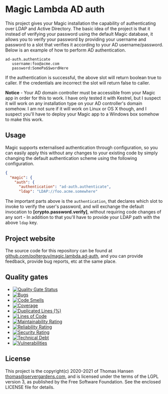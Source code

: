 
# Magic Lambda AD auth

This project gives your Magic installation the capability of authenticating over LDAP and Active Directory.
The basic idea of the project is that it instead of verifying your password using the default
Magic database, it allows you to verify your password by providing your username and password to a slot
that verifies it according to your AD username/password. Below is an example of how to perform
AD authentication.

```
ad-auth.authenticate
   username:foo@acme.com
   password:SomePa$$wordHere
```

If the authentication is successful, the above slot will return boolean true to caller. If the credentials
are incorrect the slot will return false to caller.

**Notice** - Your AD domain controller must be accessible from your Magic app in order for this to work. I have
only tested it with Kestrel, but I suspect it will work on any installation type on your AD controller's
domain somehow. I am not sure if it will work on Linux or OS X though, and I suspect you'll have to deploy your
Magic app to a Windows box somehow to make this work.

## Usage

Magic supports externalised authentication through configuration, so you can easily apply this
without any changes to your existing code by simply changing the default authentication scheme using
the following configuration.

```json
{
  "magic": {
    "auth": {
      "authentication": "ad-auth.authenticate",
      "ldap": "LDAP://foo.acme.somewhere"
```

The important parts above is the `authentication`, that declares which slot to invoke to verify the user's
password, and will exchange the default invocation to **[crypto.password.verify]**, without requiring code changes
of any sort - In addition to that you'll have to provide your LDAP path with the above `ldap` key.

## Project website

The source code for this repository can be found at [github.com/polterguy/magic.lambda.ad-auth](https://github.com/polterguy/magic.lambda.ad-auth), and you can provide feedback, provide bug reports, etc at the same place.

## Quality gates

- [![Quality Gate Status](https://sonarcloud.io/api/project_badges/measure?project=polterguy_magic.lambda.ad-auth&metric=alert_status)](https://sonarcloud.io/dashboard?id=polterguy_magic.lambda.ad-auth)
- [![Bugs](https://sonarcloud.io/api/project_badges/measure?project=polterguy_magic.lambda.ad-auth&metric=bugs)](https://sonarcloud.io/dashboard?id=polterguy_magic.lambda.ad-auth)
- [![Code Smells](https://sonarcloud.io/api/project_badges/measure?project=polterguy_magic.lambda.ad-auth&metric=code_smells)](https://sonarcloud.io/dashboard?id=polterguy_magic.lambda.ad-auth)
- [![Coverage](https://sonarcloud.io/api/project_badges/measure?project=polterguy_magic.lambda.ad-auth&metric=coverage)](https://sonarcloud.io/dashboard?id=polterguy_magic.lambda.ad-auth)
- [![Duplicated Lines (%)](https://sonarcloud.io/api/project_badges/measure?project=polterguy_magic.lambda.ad-auth&metric=duplicated_lines_density)](https://sonarcloud.io/dashboard?id=polterguy_magic.lambda.ad-auth)
- [![Lines of Code](https://sonarcloud.io/api/project_badges/measure?project=polterguy_magic.lambda.ad-auth&metric=ncloc)](https://sonarcloud.io/dashboard?id=polterguy_magic.lambda.ad-auth)
- [![Maintainability Rating](https://sonarcloud.io/api/project_badges/measure?project=polterguy_magic.lambda.ad-auth&metric=sqale_rating)](https://sonarcloud.io/dashboard?id=polterguy_magic.lambda.ad-auth)
- [![Reliability Rating](https://sonarcloud.io/api/project_badges/measure?project=polterguy_magic.lambda.ad-auth&metric=reliability_rating)](https://sonarcloud.io/dashboard?id=polterguy_magic.lambda.ad-auth)
- [![Security Rating](https://sonarcloud.io/api/project_badges/measure?project=polterguy_magic.lambda.ad-auth&metric=security_rating)](https://sonarcloud.io/dashboard?id=polterguy_magic.lambda.ad-auth)
- [![Technical Debt](https://sonarcloud.io/api/project_badges/measure?project=polterguy_magic.lambda.ad-auth&metric=sqale_index)](https://sonarcloud.io/dashboard?id=polterguy_magic.lambda.ad-auth)
- [![Vulnerabilities](https://sonarcloud.io/api/project_badges/measure?project=polterguy_magic.lambda.ad-auth&metric=vulnerabilities)](https://sonarcloud.io/dashboard?id=polterguy_magic.lambda.ad-auth)

## License

This project is the copyright(c) 2020-2021 of Thomas Hansen thomas@servergardens.com, and is licensed under the terms
of the LGPL version 3, as published by the Free Software Foundation. See the enclosed LICENSE file for details.
